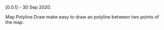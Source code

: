 [0.0.1] - 30 Sep 2020.

Map Polyline Draw make easy to draw an polyline between two points of the map.
